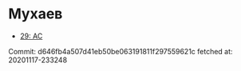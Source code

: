 # Мухаев
- [29: AC](29.md)

Commit: d646fb4a507d41eb50be063191811f297559621c
 fetched at: 20201117-233248
